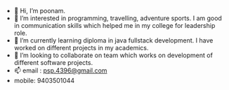 - 👋 Hi, I’m poonam.
- 👀 I’m interested in programming, travelling, adventure sports. I am good in communication skills which helped me in my college for leadership role.
- 🌱 I’m currently learning diploma in java fullstack development. I have worked on different projects in my academics.
- 💞️ I’m looking to collaborate on team which works on development of different software projects.
- 📫 email : psp.4396@gmail.com    
- mobile: 9403501044

<!---
poonampatil111/poonampatil111 is a ✨ special ✨ repository because its `README.md` (this file) appears on your GitHub profile.
You can click the Preview link to take a look at your changes.
--->
